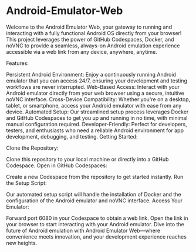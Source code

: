 # Android-Emulator-Web

Welcome to the Android Emulator Web, your gateway to running and interacting with a fully functional Android OS directly from your browser! This project leverages the power of GitHub Codespaces, Docker, and noVNC to provide a seamless, always-on Android emulation experience accessible via a web link from any device, anywhere, anytime.

Features:

Persistent Android Environment: Enjoy a continuously running Android emulator that you can access 24/7, ensuring your development and testing workflows are never interrupted.
Web-Based Access: Interact with your Android emulator directly from your web browser using a secure, intuitive noVNC interface.
Cross-Device Compatibility: Whether you're on a desktop, tablet, or smartphone, access your Android emulator with ease from any device.
Automated Setup: Our streamlined setup process leverages Docker and GitHub Codespaces to get you up and running in no time, with minimal manual configuration required.
Developer-Friendly: Perfect for developers, testers, and enthusiasts who need a reliable Android environment for app development, debugging, and testing.
Getting Started:

Clone the Repository:

Clone this repository to your local machine or directly into a GitHub Codespace.
Open in GitHub Codespaces:

Create a new Codespace from the repository to get started instantly.
Run the Setup Script:

Our automated setup script will handle the installation of Docker and the configuration of the Android emulator and noVNC interface.
Access Your Emulator:

Forward port 6080 in your Codespace to obtain a web link. Open the link in your browser to start interacting with your Android emulator.
Dive into the future of Android emulation with Android Emulator Web—where convenience meets innovation, and your development experience reaches new heights.
